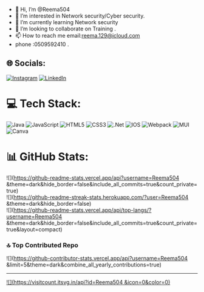- 👋 Hi, I’m @Reema504
- 👀 I’m interested in Network security/Cyber security.  
- 🌱 I’m currently learning Network security 
- 💞️ I’m looking to collaborate on Training   .
- 📫 How to reach me email:reema.129@icloud.com
- phone :0509592410 .

<!---
Reema504/Reema504 is a ✨ special ✨ repository because its `README.md` (this file) appears on your GitHub profile.
You can click the Preview link to take a look at your changes.
--->

## 🌐 Socials:
[![Instagram](https://img.shields.io/badge/Instagram-%23E4405F.svg?logo=Instagram&logoColor=white)](https://instagram.com/Vreem5) [![LinkedIn](https://img.shields.io/badge/LinkedIn-%230077B5.svg?logo=linkedin&logoColor=white)](https://linkedin.com/in/https://www.linkedin.com/in/reema-almotiri-9a80b0255) 

# 💻 Tech Stack:
![Java](https://img.shields.io/badge/java-%23ED8B00.svg?style=for-the-badge&logo=java&logoColor=white) ![JavaScript](https://img.shields.io/badge/javascript-%23323330.svg?style=for-the-badge&logo=javascript&logoColor=%23F7DF1E) ![HTML5](https://img.shields.io/badge/html5-%23E34F26.svg?style=for-the-badge&logo=html5&logoColor=white) ![CSS3](https://img.shields.io/badge/css3-%231572B6.svg?style=for-the-badge&logo=css3&logoColor=white) ![.Net](https://img.shields.io/badge/.NET-5C2D91?style=for-the-badge&logo=.net&logoColor=white) ![IOS](https://img.shields.io/badge/IOS-%2320232a.svg?style=for-the-badge&logo=apple&logoColor=white) ![Webpack](https://img.shields.io/badge/webpack-%238DD6F9.svg?style=for-the-badge&logo=webpack&logoColor=black) ![MUI](https://img.shields.io/badge/MUI-%230081CB.svg?style=for-the-badge&logo=material-ui&logoColor=white) ![Canva](https://img.shields.io/badge/Canva-%2300C4CC.svg?style=for-the-badge&logo=Canva&logoColor=white)
# 📊 GitHub Stats:
![](https://github-readme-stats.vercel.app/api?username=Reema504 &theme=dark&hide_border=false&include_all_commits=true&count_private=true)<br/>
![](https://github-readme-streak-stats.herokuapp.com/?user=Reema504 &theme=dark&hide_border=false)<br/>
![](https://github-readme-stats.vercel.app/api/top-langs/?username=Reema504 &theme=dark&hide_border=false&include_all_commits=true&count_private=true&layout=compact)

### 🔝 Top Contributed Repo
![](https://github-contributor-stats.vercel.app/api?username=Reema504 &limit=5&theme=dark&combine_all_yearly_contributions=true)

---
[![](https://visitcount.itsvg.in/api?id=Reema504 &icon=0&color=0)](https://visitcount.itsvg.in)

<!-- Proudly created with GPRM ( https://gprm.itsvg.in ) -->

